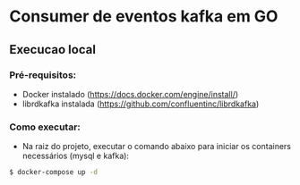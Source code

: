 # Consumer de eventos kafka em GO

## Execucao local

### Pré-requisitos:
* Docker instalado (https://docs.docker.com/engine/install/)
* librdkafka instalada (https://github.com/confluentinc/librdkafka)

### Como executar:

* Na raiz do projeto, executar o comando abaixo para iniciar os containers necessários (mysql e kafka):

```bash
$ docker-compose up -d
```



